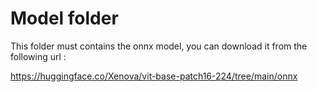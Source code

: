 # Model folder

This folder must contains the onnx model, you can download it from the following url :

https://huggingface.co/Xenova/vit-base-patch16-224/tree/main/onnx